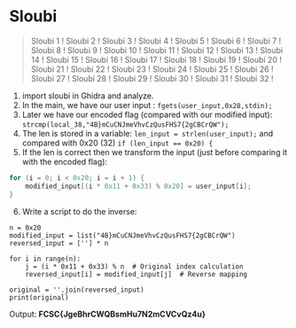 # Sloubi
> Sloubi 1 ! Sloubi 2 ! Sloubi 3 ! Sloubi 4 ! Sloubi 5 ! Sloubi 6 ! Sloubi 7 ! Sloubi 8 ! Sloubi 9 ! Sloubi 10 ! Sloubi 11 ! Sloubi 12 ! Sloubi 13 ! Sloubi 14 ! Sloubi 15 ! Sloubi 16 ! Sloubi 17 ! Sloubi 18 ! Sloubi 19 ! Sloubi 20 ! Sloubi 21 ! Sloubi 22 ! Sloubi 23 ! Sloubi 24 ! Sloubi 25 ! Sloubi 26 ! Sloubi 27 ! Sloubi 28 ! Sloubi 29 ! Sloubi 30 ! Sloubi 31 ! Sloubi 32 !

1. import sloubi in Ghidra and analyze.
2. In the main, we have our user input : `fgets(user_input,0x28,stdin);`
3. Later we have our encoded flag (compared with our modified input): `strcmp(local_38,"4B}mCuCNJmeVhvCzQusFHS7{2gCBCrQW");`
4. The len is stored in a variable: `len_input = strlen(user_input);` and compared with 0x20 (32) `if (len_input == 0x20) {`
5. If the len is correct then we transform the input (just before comparing it with the encoded flag): 
```c
for (i = 0; i < 0x20; i = i + 1) {
	modified_input[(i * 0x11 + 0x33) % 0x20] = user_input[i];
}
```
6. Write a script to do the inverse:
```
n = 0x20
modified_input = list("4B}mCuCNJmeVhvCzQusFHS7{2gCBCrQW")
reversed_input = [''] * n

for i in range(n):
    j = (i * 0x11 + 0x33) % n  # Original index calculation
    reversed_input[i] = modified_input[j]  # Reverse mapping

original = ''.join(reversed_input)
print(original)
```

Output: **FCSC{JgeBhrCWQBsmHu7N2mCVCvQz4u}**